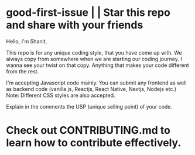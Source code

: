 # good-first-issue | | Star this repo and share with your friends

Hello, I'm Shanit,

This repo is for any unique coding style, that you have come up with. 
We always copy from somewhere when we are starting our coding journey. I wanna see your twist on that copy. Anything that makes your code different from the rest.

I'm accepting Javascript code mainly. You can submit any frontend as well as backend code (vanilla js, Reactjs, React Native, Nextjs, Nodejs etc.)
Note: Different CSS styles are also accepted.

Explain in the comments the USP (unique selling point) of your code.

# Check out CONTRIBUTING.md to learn how to contribute effectively.
